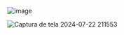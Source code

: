 ![image](https://github.com/user-attachments/assets/3ef9bf5c-19fe-4b72-bfd2-bc58bc71f8d7)

![Captura de tela 2024-07-22 211553](https://github.com/user-attachments/assets/07ba68b6-cf1e-4302-beab-5fab0da7c931)
